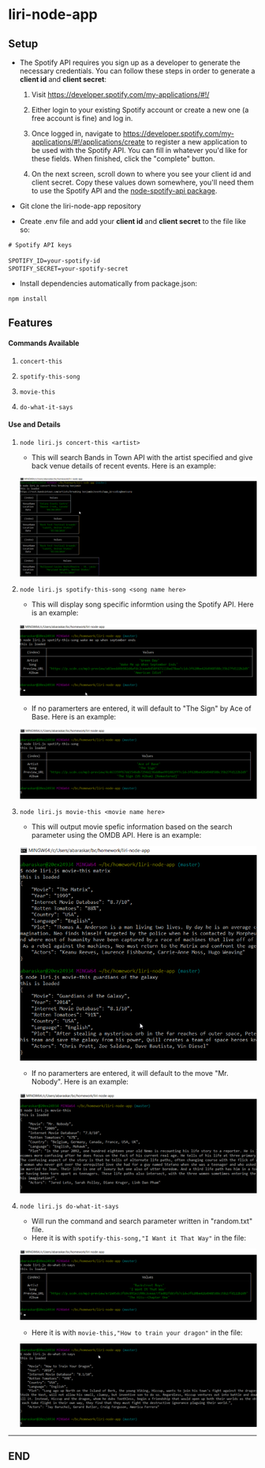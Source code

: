 # liri-node-app

## Setup

* The Spotify API requires you sign up as a developer to generate the necessary credentials. You can follow these steps in order to generate a **client id** and **client secret**:

   1. Visit <https://developer.spotify.com/my-applications/#!/>

   2. Either login to your existing Spotify account or create a new one (a free account is fine) and log in.

   3. Once logged in, navigate to <https://developer.spotify.com/my-applications/#!/applications/create> to register a new application to be used with the Spotify API. You can fill in whatever you'd like for these fields. When finished, click the "complete" button.

   4. On the next screen, scroll down to where you see your client id and client secret. Copy these values down somewhere, you'll need them to use the Spotify API and the [node-spotify-api package](https://www.npmjs.com/package/node-spotify-api).

* Git clone the liri-node-app repository

* Create .env file and add your **client id** and **client secret** to the file like so:
```
# Spotify API keys

SPOTIFY_ID=your-spotify-id
SPOTIFY_SECRET=your-spotify-secret
```

* Install dependencies automatically from package.json:
```
npm install
```

## Features

#### Commands Available
1. `concert-this`

2. `spotify-this-song`

3. `movie-this`

4. `do-what-it-says`


#### Use and Details
1. `node liri.js concert-this <artist>`
    * This will search Bands in Town API with the artist specified and give back venue details of recent events. Here is an example:

    ![](images/concert-this.png?raw=true)



2. `node liri.js spotify-this-song <song name here>`
    * This will display song specific informtion using the Spotify API. Here is an example:

    ![](images/spotify-this-song-with-parameter.png?raw=true)



    * If no paramerters are entered, it will default to "The Sign" by Ace of Base. Here is an example:

    ![](images/spotify-this-song-no-parameter.png?raw=true)



3. `node liri.js movie-this <movie name here>`
    * This will output movie spefic information based on the search parameter using the OMDB API. Here is an example:

    ![](images/movie-this-with-parameter.png?raw=true)



    * If no paramerters are entered, it will default to the move "Mr. Nobody". Here is an example:

    ![](images/movie-this-no-parameter.png?raw=true)



4. `node liri.js do-what-it-says`
    * Will run the command and search parameter written in "random.txt" file. 
    * Here it is with `spotify-this-song,"I Want it That Way"` in the file:

    ![](images/do-what-it-says-song.png?raw=true)



    * Here it is with `movie-this,"How to train your dragon"` in the file:

    ![](images/do-what-it-says-movie.png?raw=true)



---
## END